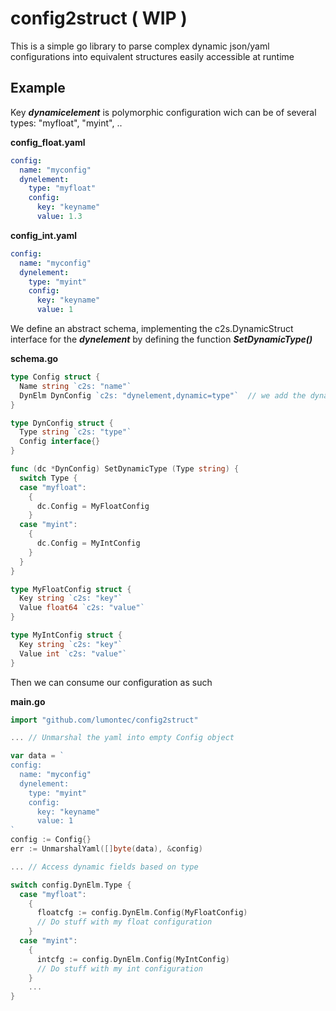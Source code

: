 # config2struct ( WIP )

This is a simple go library to parse complex dynamic json/yaml configurations into equivalent structures easily accessible at runtime

## Example

Key ***dynamicelement*** is polymorphic configuration wich can be of several types: "myfloat", "myint", ..

**config_float.yaml**
```yaml
config:
  name: "myconfig"
  dynelement:
    type: "myfloat"
    config:
      key: "keyname" 
      value: 1.3 
```

**config_int.yaml**
```yaml
config:
  name: "myconfig"
  dynelement:
    type: "myint"
    config:
      key: "keyname" 
      value: 1 
```

We define an abstract schema, implementing the c2s.DynamicStruct interface for the ***dynelement*** by defining the function ***SetDynamicType()***

**schema.go**
```go
type Config struct {
  Name string `c2s: "name"`
  DynElm DynConfig `c2s: "dynelement,dynamic=type"`  // we add the dynamic selector, required by c2s library, sets selector key
}

type DynConfig struct {
  Type string `c2s: "type"`
  Config interface{}
}

func (dc *DynConfig) SetDynamicType (Type string) {
  switch Type {
  case "myfloat": 
    {
      dc.Config = MyFloatConfig
    }
  case "myint": 
    {
      dc.Config = MyIntConfig
    }
  }
}

type MyFloatConfig struct {
  Key string `c2s: "key"`
  Value float64 `c2s: "value"`
}

type MyIntConfig struct {
  Key string `c2s: "key"`
  Value int `c2s: "value"`
}
```

Then we can consume our configuration as such

**main.go**
```go
import "github.com/lumontec/config2struct"

... // Unmarshal the yaml into empty Config object

var data = `
config:
  name: "myconfig"
  dynelement:
    type: "myint"
    config:
      key: "keyname" 
      value: 1 
`
config := Config{}
err := UnmarshalYaml([]byte(data), &config)

... // Access dynamic fields based on type

switch config.DynElm.Type {
  case "myfloat": 
    {
      floatcfg := config.DynElm.Config(MyFloatConfig)
      // Do stuff with my float configuration
    }
  case "myint": 
    {
      intcfg := config.DynElm.Config(MyIntConfig)
      // Do stuff with my int configuration
    }
    ...
}

```


